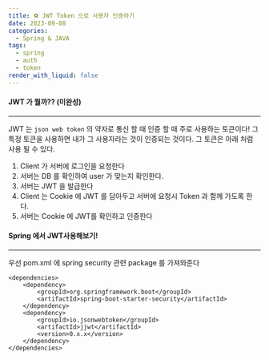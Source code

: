 ```yaml
---
title: ⚽️ JWT Token 으로 사용자 인증하기
date: 2023-09-08
categories:
  - Spring & JAVA
tags:
  - spring
  - auth
  - token
render_with_liquid: false
---
```

#### JWT 가 뭘까?? (미완성)
---
JWT 는 `json web token` 의 약자로 통신 할 때 인증 할 때 주로 사용하는 토큰이다! 그 특정 토큰을 사용하면 내가 그 사용자라는 것이 인증되는 것이다. 그 토큰은 아래 처럼 사용 될 수 있다.
1. Client 가 서버에 로그인을 요청한다
2. 서버는 DB 를 확인하여 user 가 맞는지 확인한다.
3. 서버는 JWT 을 발급한다
4. Client 는 Cookie 에 JWT 를 담아두고 서버에 요청시 Token 과 함께 가도록 한다.
5. 서버는 Cookie 에 JWT를 확인하고 인증한다

#### Spring 에서 JWT사용해보기!
----
우선 pom.xml 에 spring security 관련 package 를 가져와준다
```
<dependencies>
    <dependency>
        <groupId>org.springframework.boot</groupId>
        <artifactId>spring-boot-starter-security</artifactId>
    </dependency>
    <dependency>
        <groupId>io.jsonwebtoken</groupId>
        <artifactId>jjwt</artifactId>
        <version>0.x.x</version>
    </dependency>
</dependencies>
```